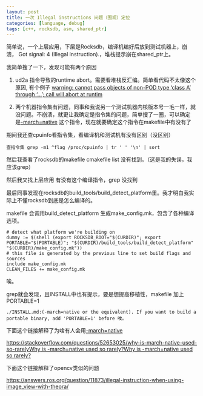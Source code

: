 ```yaml
---
layout: post
title: 一次 Illegal instructions 问题（围观）定位
categories: [language, debug]
tags: [c++, rocksdb, asm, shared_ptr]
---
```



简单说，一个上层应用，下层是Rocksdb，编译机编好后放到测试机器上，崩溃，   Got signal: 4 (Illegal instruction).，堆栈提示崩在shared_ptr上。

我简单搜了一下，发现可能有两个原因

1.  ud2a 指令导致的runtime abort。需要看堆栈反汇编。简单看代码不太像这个原因, 有个例子 [warning: cannot pass objects of non-POD type ‘class A’ through ‘...’; call will abort at runtim ](http://readlist.com/lists/gcc.gnu.org/gcc-help/3/18211.html)

2.  两个机器指令集有问题，同事和我说另一个测试机器内核版本号一毛一样，就没问题。不崩溃，就更让我确定是指令集的问题，简单搜了一圈，可以确定是[-march=native](https://stackoverflow.com/questions/52653025/why-is-march-native-used-so-rarely) 这个指令，现在就要确定这个指令在makefile中有没有了

期间我还查cpuinfo看指令集，看编译机和测试机有没有区别（没区别）

```
查指令集 grep -m1 ^flag /proc/cpuinfo | tr ' ' '\n' | sort
```

然后我查看了rocksdb的makefile cmakefile list 没有找到。（这是我的失误，我应该grep）

然后我又找上层应用 有没有这个编译指令，grep 没找到

最后同事发现在rocksdb的build_tools/build_detect_platform里。我才明白我实际上不懂rocksdb到底是怎么编译的。

makefile 会调用build_detect_platform 生成make_config.mk，包含了各种编译选项。

```
# detect what platform we're building on
dummy := $(shell (export ROCKSDB_ROOT="$(CURDIR)"; export PORTABLE="$(PORTABLE)"; "$(CURDIR)/build_tools/build_detect_platform" "$(CURDIR)/make_config.mk"))
# this file is generated by the previous line to set build flags and sources
include make_config.mk
CLEAN_FILES += make_config.mk
```

唉。

grep就会发现，且INSTALL中也有提示，要是想提高移植性，makefile 加上 PORTABLE=1

```
./INSTALL.md:(-march=native or the equivalent). If you want to build a portable binary, add 'PORTABLE=1' before 唉。
```

下面这个链接解释了为啥有人会用[-march=native](https://stackoverflow.com/questions/52653025/why-is-march-native-used-so-rarely)

[https://stackoverflow.com/questions/52653025/why-is-march-native-used-so-rarelyWhy is -march=native used so rarely?Why is -march=native used so rarely?](https://stackoverflow.com/questions/52653025/why-is-march-native-used-so-rarely)

下面这个链接解释了opencv类似的问题

<https://answers.ros.org/question/11873/illegal-instruction-when-using-image_view-with-theora/>

